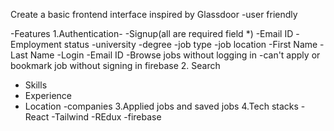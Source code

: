 Create a basic frontend interface inspired by Glassdoor
-user friendly

-Features
1.Authentication-
-Signup(all are required field *)
  -Email ID
  -Employment status
  -university
  -degree
  -job type
  -job location
  -First Name
  -Last Name
-Login
  -Email ID
-Browse jobs without logging in
-can't apply or bookmark job without signing in
firebase 
2. Search
- Skills
- Experience
- Location
-companies
3.Applied jobs and saved jobs
4.Tech stacks
-React 
-Tailwind
-REdux
-firebase